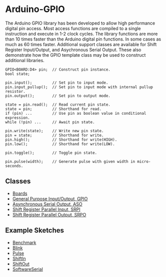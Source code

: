 # Arduino-GPIO
The Arduino GPIO library has been developed to allow high performance
digital pin access. Most access functions are compiled to a single
instruction and execute in 1-2 clock cycles. The library functions are
more than 10 times faster than the Arduino digital pin functions. In
some cases as much as 60 times faster. Additional support classes are
available for Shift Register Input/Output, and Asychronous Serial
Output. These also demonstrate how the GPIO template class may be used
to construct additional libraries.

```
GPIO<BOARD:D4> pin;  // Construct pin instance.
bool state;

pin.input();         // Set pin to input mode.
pin.input_pullup();  // Set pin to input mode with internal pullup resistor.
pin.output();        // Set pin to output mode.

state = pin.read();  // Read current pin state.
state = pin;         // Shorthand for read.
if (pin) ...         // Use pin as boolean value in conditional expression.
while (!pin) ...     // Await pin state.

pin.write(state);    // Write new pin state.
pin = state;         // Shorthand for write.
pin.high();          // Shorthand for write(HIGH).
pin.low();           // Shorthand for write(LOW).

pin.toggle();        // Toggle pin state.

pin.pulse(width);    // Generate pulse with given width in micro-seconds.

```

## Classes

* [Boards](./src/Board.h)
* [General Purpose Input/Output, GPIO](./src/GPIO.h)
* [Asynchronous Serial Output, ASO](./src/ASO.h)
* [Shift Register Parallel Input, SRPI](./src/SRPI.h)
* [Shift Register Parallel Output, SRPO](./src/SRPO.h)

## Example Sketches

* [Benchmark](./examples/Benchmark)
* [Blink](./examples/Blink)
* [Pulse](./examples/Pulse)
* [ShiftIn](./examples/ShiftIn)
* [ShiftOut](./examples/ShiftOut)
* [SoftwareSerial](./examples/SoftwareSerial)
